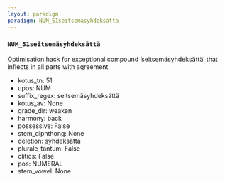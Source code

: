 ```yaml
---
layout: paradigm
paradigm: NUM_51seitsemäsyhdeksättä
---
```

### ` NUM_51seitsemäsyhdeksättä `

Optimisation hack for exceptional compound ’seitsemäsyhdeksättä’ that inflects in all parts with agreement
* kotus_tn: 51
* upos: NUM
* suffix_regex: seitsemäsyhdeksättä
* kotus_av: None
* grade_dir: weaken
* harmony: back
* possessive: False
* stem_diphthong: None
* deletion: syhdeksättä
* plurale_tantum: False
* clitics: False
* pos: NUMERAL
* stem_vowel: None
